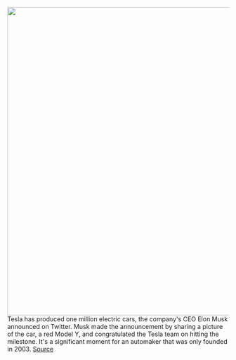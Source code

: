 <img src='https://cdn.vox-cdn.com/thumbor/_8W9-BYpT4-qtFafgdymfFL_BTk=/0x0:2048x1182/1200x800/filters:focal(488x541:814x867)/cdn.vox-cdn.com/uploads/chorus_image/image/66473678/EStvCm0WsAEbMCX.0.jpg' width='700px' /><br/>
Tesla has produced one million electric cars, the company's CEO Elon Musk announced on Twitter. Musk made the announcement by sharing a picture of the car, a red Model Y, and congratulated the Tesla team on hitting the milestone. It's a significant moment for an automaker that was only founded in 2003.
<a href='https://www.theverge.com/2020/3/10/21172895/tesla-one-million-cars-production-model-y'> Source <a/>